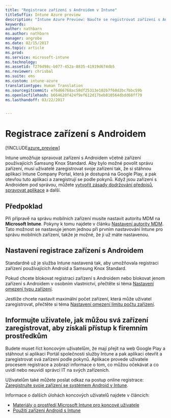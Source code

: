 ```yaml
---
title: "Registrace zařízení s Androidem v Intune"
titleSuffix: Intune Azure preview
description: "Intune Azure Preview: Naučte se registrovat zařízení s Androidem v Intune Azure Preview."
keywords: 
author: nathbarn
ms.author: nathbarn
manager: angrobe
ms.date: 02/15/2017
ms.topic: article
ms.prod: 
ms.service: microsoft-intune
ms.technology: 
ms.assetid: f276d98c-b077-452a-8835-41919d674db5
ms.reviewer: chrisbal
ms.suite: ems
ms.custom: intune-azure
translationtype: Human Translation
ms.sourcegitcommit: e76d66768ac58df25313e102b7f60d2bc7bbc59b
ms.openlocfilehash: b664620f424f9ef612d17beb810564dbdd68ff79
ms.lasthandoff: 03/22/2017


---
```


# <a name="enroll-android-devices"></a>Registrace zařízení s Androidem

[!INCLUDE[azure_preview](../includes/azure_preview.md)]

Intune umožňuje spravovat zařízení s Androidem včetně zařízení používajících Samsung Knox Standard. Aby bylo možné povolit správu zařízení, musí uživatelé zaregistrovat svoje zařízení tak, že si stáhnou aplikaci Intune Company Portal, která je dostupná na Google Play, a pak otevřou tuto aplikaci a zaregistrují se podle pokynů. Když jsou zařízení s Androidem pod správou, můžete [vytvořit zásady dodržování předpisů](https://docs.microsoft.com/intune-azure/set-device-compliance/create-a-compliance-policy-for-android), [spravovat aplikace](https://docs.microsoft.com/intune-azure/manage-apps/what-is-app-management) a další.

## <a name="prerequisite"></a>Předpoklad

Při přípravě na správu mobilních zařízení musíte nastavit autoritu MDM na **Microsoft Intune**. Pokyny k tomu najdete v článku [Nastavení autority MDM](set-mdm-authority.md). Tato možnost se nastavuje jenom jednou při prvním nastavování Intune pro správu mobilních zařízení, takže je možné, že ji už máte nastavenou.

## <a name="set-up-android-enrollment"></a>Nastavení registrace zařízení s Androidem

Standardně už je služba Intune nastavená tak, aby umožňovala registraci zařízení používajících Android a Samsung Knox Standard.

Pokud chcete blokovat registraci zařízení s Androidem nebo blokovat jenom zařízení s Androidem v osobním vlastnictví, přečtěte si téma [Nastavení omezení typu zařízení](https://docs.microsoft.com/intune-azure/enroll-devices/set-enrollment-restrictions#set-device-type-restrictions).

Jestliže chcete nastavit maximální počet zařízení, která může uživatel zaregistrovat, přečtěte si téma [Nastavení omezení limitu počtu zařízení](https://docs.microsoft.com/intune-azure/enroll-devices/set-enrollment-restrictions#set-device-limit-restrictions).

## <a name="tell-your-users-how-to-enroll-their-devices-to-access-company-resources"></a>Informujte uživatele, jak můžou svá zařízení zaregistrovat, aby získali přístup k firemním prostředkům

Budete muset říct koncovým uživatelům, že mají přejít na web Google Play a stáhnout si aplikaci Portál společnosti služby Intune a pak aplikaci otevřít a zaregistrovat svá zařízení podle pokynů. Aplikace provede uživatele procesem registrace a zobrazí informace o tom, co můžou očekávat a co uvidí nebo neuvidí správci IT na svých zařízeních.

Uživatelům také můžete poslat odkaz na postup online registrace: [Zaregistrujte svoje zařízení se systémem Android v Intune](https://docs.microsoft.com/intune/enduser/enroll-your-device-in-intune-android).

Informace o dalších úlohách koncových uživatelů najdete v článcích:

- [Materiály o prostředí Microsoft Intune pro koncové uživatele](https://docs.microsoft.com/intune/deploy-use/how-to-educate-your-end-users-about-microsoft-intune)
- [Použití zařízení Android s Intune](https://docs.microsoft.com/intune/enduser/using-your-android-device-with-intune)

